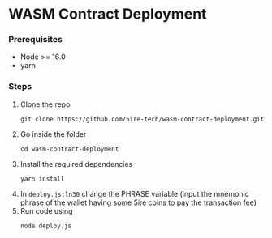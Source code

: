 # WASM Contract Deployment

### Prerequisites
- Node >= 16.0
- yarn

### Steps
1. Clone the repo 
    ```
    git clone https://github.com/5ire-tech/wasm-contract-deployment.git
2. Go inside the folder
    ``` 
    cd wasm-contract-deployment
3. Install the required dependencies
    ```
    yarn install

4. In `deploy.js:ln30` change the PHRASE variable (input the mnemonic phrase of the wallet having some 5ire coins to pay the transaction fee)
5. Run code using   
    ```
    node deploy.js

